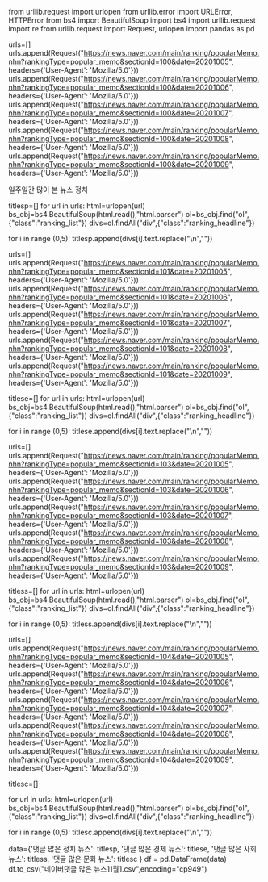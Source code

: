 
from urllib.request import urlopen
from urllib.error import URLError, HTTPError
from bs4 import BeautifulSoup
import bs4
import urllib.request
import re
from urllib.request import Request, urlopen
import pandas as pd

urls=[]
urls.append(Request("https://news.naver.com/main/ranking/popularMemo.nhn?rankingType=popular_memo&sectionId=100&date=20201005", headers={'User-Agent': 'Mozilla/5.0'}))
urls.append(Request("https://news.naver.com/main/ranking/popularMemo.nhn?rankingType=popular_memo&sectionId=100&date=20201006", headers={'User-Agent': 'Mozilla/5.0'}))
urls.append(Request("https://news.naver.com/main/ranking/popularMemo.nhn?rankingType=popular_memo&sectionId=100&date=20201007", headers={'User-Agent': 'Mozilla/5.0'}))
urls.append(Request("https://news.naver.com/main/ranking/popularMemo.nhn?rankingType=popular_memo&sectionId=100&date=20201008", headers={'User-Agent': 'Mozilla/5.0'}))
urls.append(Request("https://news.naver.com/main/ranking/popularMemo.nhn?rankingType=popular_memo&sectionId=100&date=20201009", headers={'User-Agent': 'Mozilla/5.0'}))

일주일간 많이 본 뉴스 정치

titlesp=[]
for url in urls:
  html=urlopen(url)
  bs_obj=bs4.BeautifulSoup(html.read(),"html.parser")
  ol=bs_obj.find("ol",{"class":"ranking_list"})
  divs=ol.findAll("div",{"class":"ranking_headline"})
  
  for i in range (0,5):
    titlesp.append(divs[i].text.replace("\n",""))

urls=[]
urls.append(Request("https://news.naver.com/main/ranking/popularMemo.nhn?rankingType=popular_memo&sectionId=101&date=20201005", headers={'User-Agent': 'Mozilla/5.0'}))
urls.append(Request("https://news.naver.com/main/ranking/popularMemo.nhn?rankingType=popular_memo&sectionId=101&date=20201006", headers={'User-Agent': 'Mozilla/5.0'}))
urls.append(Request("https://news.naver.com/main/ranking/popularMemo.nhn?rankingType=popular_memo&sectionId=101&date=20201007", headers={'User-Agent': 'Mozilla/5.0'}))
urls.append(Request("https://news.naver.com/main/ranking/popularMemo.nhn?rankingType=popular_memo&sectionId=101&date=20201008", headers={'User-Agent': 'Mozilla/5.0'}))
urls.append(Request("https://news.naver.com/main/ranking/popularMemo.nhn?rankingType=popular_memo&sectionId=101&date=20201009", headers={'User-Agent': 'Mozilla/5.0'}))

titlese=[]
for url in urls:
  html=urlopen(url)
  bs_obj=bs4.BeautifulSoup(html.read(),"html.parser")
  ol=bs_obj.find("ol",{"class":"ranking_list"})
  divs=ol.findAll("div",{"class":"ranking_headline"})
  
  for i in range (0,5):
    titlese.append(divs[i].text.replace("\n",""))

urls=[]
urls.append(Request("https://news.naver.com/main/ranking/popularMemo.nhn?rankingType=popular_memo&sectionId=103&date=20201005", headers={'User-Agent': 'Mozilla/5.0'}))
urls.append(Request("https://news.naver.com/main/ranking/popularMemo.nhn?rankingType=popular_memo&sectionId=103&date=20201006", headers={'User-Agent': 'Mozilla/5.0'}))
urls.append(Request("https://news.naver.com/main/ranking/popularMemo.nhn?rankingType=popular_memo&sectionId=103&date=20201007", headers={'User-Agent': 'Mozilla/5.0'}))
urls.append(Request("https://news.naver.com/main/ranking/popularMemo.nhn?rankingType=popular_memo&sectionId=103&date=20201008", headers={'User-Agent': 'Mozilla/5.0'}))
urls.append(Request("https://news.naver.com/main/ranking/popularMemo.nhn?rankingType=popular_memo&sectionId=103&date=20201009", headers={'User-Agent': 'Mozilla/5.0'}))

titless=[]
for url in urls:
  html=urlopen(url)
  bs_obj=bs4.BeautifulSoup(html.read(),"html.parser")
  ol=bs_obj.find("ol",{"class":"ranking_list"})
  divs=ol.findAll("div",{"class":"ranking_headline"})
  
  for i in range (0,5):
    titless.append(divs[i].text.replace("\n",""))

urls=[]
urls.append(Request("https://news.naver.com/main/ranking/popularMemo.nhn?rankingType=popular_memo&sectionId=104&date=20201005", headers={'User-Agent': 'Mozilla/5.0'}))
urls.append(Request("https://news.naver.com/main/ranking/popularMemo.nhn?rankingType=popular_memo&sectionId=104&date=20201006", headers={'User-Agent': 'Mozilla/5.0'}))
urls.append(Request("https://news.naver.com/main/ranking/popularMemo.nhn?rankingType=popular_memo&sectionId=104&date=20201007", headers={'User-Agent': 'Mozilla/5.0'}))
urls.append(Request("https://news.naver.com/main/ranking/popularMemo.nhn?rankingType=popular_memo&sectionId=104&date=20201008", headers={'User-Agent': 'Mozilla/5.0'}))
urls.append(Request("https://news.naver.com/main/ranking/popularMemo.nhn?rankingType=popular_memo&sectionId=104&date=20201009", headers={'User-Agent': 'Mozilla/5.0'}))

titlesc=[]

for url in urls:
  html=urlopen(url)
  bs_obj=bs4.BeautifulSoup(html.read(),"html.parser")
  ol=bs_obj.find("ol",{"class":"ranking_list"})
  divs=ol.findAll("div",{"class":"ranking_headline"})
  
  for i in range (0,5):
    titlesc.append(divs[i].text.replace("\n",""))

data={'댓글 많은 정치 뉴스': titlesp,
      '댓글 많은 경제 뉴스': titlese,
      '댓글 많은 사회 뉴스': titless,
      '댓글 많은 문화 뉴스': titlesc
      }
df = pd.DataFrame(data)
df.to_csv("네이버댓글 많은 뉴스11월1.csv",encoding="cp949")
